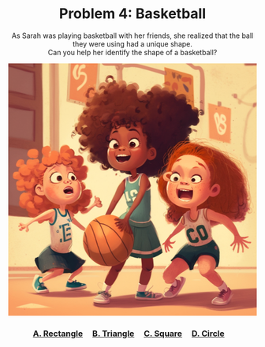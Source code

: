 <h1 align="center">
Problem 4: Basketball
</h1>

<p align="center">
As Sarah was playing basketball with her friends, she realized that the ball they were using had a unique shape.<br/>Can you help her identify the shape of a basketball?
</p>

<p align="center">
<img src="ball.png" height="512"/>
</p>

<h3 align="center"><span><a href="https://raw.githubusercontent.com/rain1024/math/main/assets/lose0.png">A. Rectangle</a></span>&nbsp;&nbsp;&nbsp;&nbsp;
<span><a href="https://raw.githubusercontent.com/rain1024/math/main/assets/lose0.png">B. Triangle</a></span>&nbsp;&nbsp;&nbsp;&nbsp;
<span><a href="https://raw.githubusercontent.com/rain1024/math/main/assets/win0.png">C. Square</a></span>&nbsp;&nbsp;&nbsp;&nbsp;
<span><a href="https://raw.githubusercontent.com/rain1024/math/main/assets/lose0.png">D. Circle</a></span>&nbsp;&nbsp;&nbsp;&nbsp;
</h3>